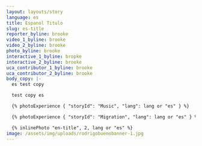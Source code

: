 ```yaml
---
layout: layouts/story
language: es
title: Espanol Titulo
slug: es-title
reporter_byline: brooke
video_1_byline: brooke
video_2_byline: brooke
photo_byline: brooke
interactive_1_byline: bropke
interactive_2_byline: brooke
uca_contributor_1_byline: brooke
uca_contributor_2_byline: brooke
body_copy: |-
  es test copy

  test copy es

  {% photoExperience { "storyId": "Music", "lang": lang or "es" } %}

  {% photoExperience { "storyId": "Migration", "lang": lang or "es" } %}

  {% inlinePhoto "en-title", 2, lang or "es" %}
image: /assets/img/uploads/rodrigobuenobanner-1.jpg
---
```

